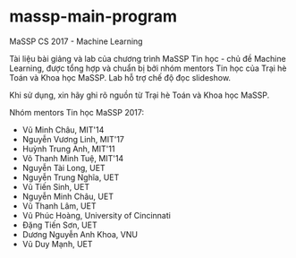# massp-main-program
MaSSP CS 2017 - Machine Learning

Tài liệu bài giảng và lab của chương trình MaSSP Tin học - chủ đề Machine Learning, được tổng hợp và chuẩn bị bởi nhóm mentors Tin học của Trại hè Toán và Khoa học MaSSP. Lab hỗ trợ chế độ đọc slideshow.

Khi sử dụng, xin hãy ghi rõ nguồn từ Trại hè Toán và Khoa học MaSSP.

Nhóm mentors Tin học MaSSP 2017:

* Vũ Minh Châu, MIT'14
* Nguyễn Vương Linh, MIT'17
* Huỳnh Trung Anh, MIT'11
* Võ Thanh Minh Tuệ, MIT'14
* Nguyễn Tài Long, UET
* Nguyễn Trung Nghĩa, UET
* Vũ Tiến Sinh, UET
* Nguyễn Minh Châu, UET
* Vũ Thanh Lâm, UET
* Vũ Phúc Hoàng, University of Cincinnati
* Đặng Tiến Sơn, UET
* Dương Nguyễn Anh Khoa, VNU
* Vũ Duy Mạnh, UET